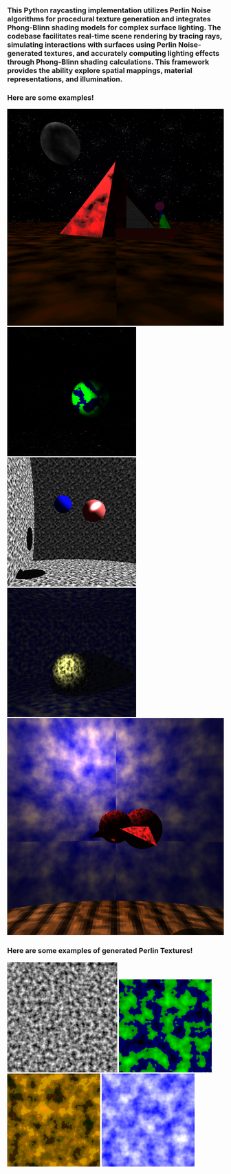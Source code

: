 <div>
<h3>This Python raycasting implementation utilizes Perlin Noise algorithms for procedural texture generation and integrates Phong-Blinn shading models for complex surface lighting. 
  The codebase facilitates real-time scene rendering by tracing rays, simulating interactions with surfaces using Perlin Noise-generated textures, and accurately computing lighting effects through Phong-Blinn shading calculations. 
  This framework provides the ability explore spatial mappings, material representations, and illumination.</h3>
</div>
<div>
  <h3>Here are some examples!</h3>
  <img src="images/pyramid.PNG" alt="A Sea of Sand with a Sailer"> 
  <img src="images/space.PNG" alt="A Globe Textured as the Earth">
  <img src="images/test.PNG" alt="Some Shapes">
  <img src="images/test2.PNG" alt="Some More Shapes">
  <img src="images/bird.PNG" alt="A Bird flying over a field">
</div>
<div>
  <h3>Here are some examples of generated Perlin Textures!</h3>
  <img src="images/normal.PNG" alt="A Black/White Normal Map">
  <img src="images/earth.PNG" alt="A Blue to Green Map">
  <img src="images/sand.PNG" alt="Map that looks like Sand">
  <img src="images/sky.PNG" alt="Map that looks like the Sky">
</div>

